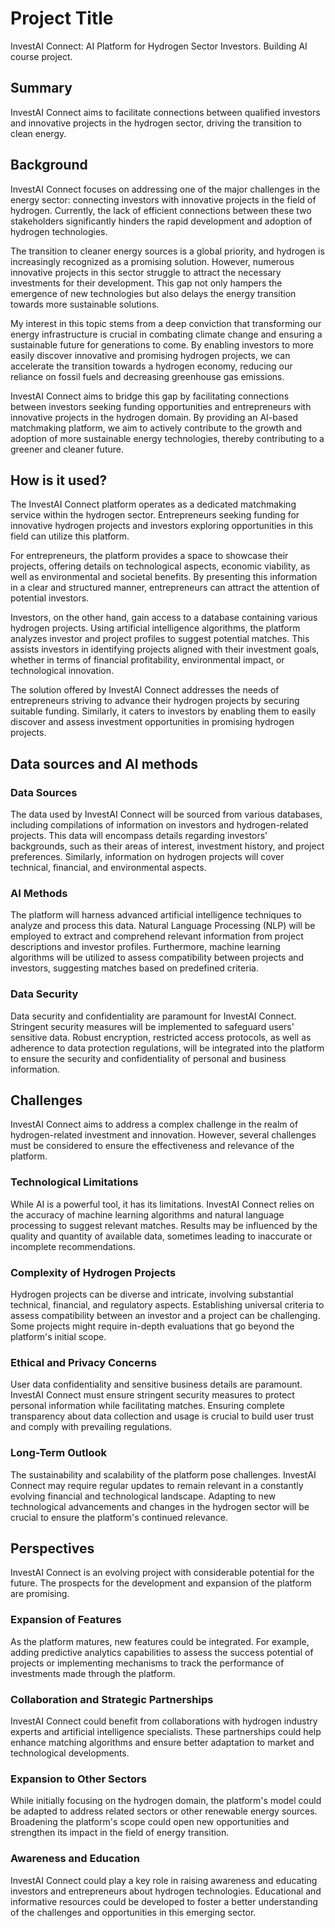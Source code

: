 # Project Title

InvestAI Connect: AI Platform for Hydrogen Sector Investors.
Building AI course project.

## Summary

InvestAI Connect aims to facilitate connections between qualified investors and innovative projects in the hydrogen sector, driving the transition to clean energy.

## Background

InvestAI Connect focuses on addressing one of the major challenges in the energy sector: connecting investors with innovative projects in the field of hydrogen. Currently, the lack of efficient connections between these two stakeholders significantly hinders the rapid development and adoption of hydrogen technologies.

The transition to cleaner energy sources is a global priority, and hydrogen is increasingly recognized as a promising solution. However, numerous innovative projects in this sector struggle to attract the necessary investments for their development. This gap not only hampers the emergence of new technologies but also delays the energy transition towards more sustainable solutions.

My interest in this topic stems from a deep conviction that transforming our energy infrastructure is crucial in combating climate change and ensuring a sustainable future for generations to come. By enabling investors to more easily discover innovative and promising hydrogen projects, we can accelerate the transition towards a hydrogen economy, reducing our reliance on fossil fuels and decreasing greenhouse gas emissions.

InvestAI Connect aims to bridge this gap by facilitating connections between investors seeking funding opportunities and entrepreneurs with innovative projects in the hydrogen domain. By providing an AI-based matchmaking platform, we aim to actively contribute to the growth and adoption of more sustainable energy technologies, thereby contributing to a greener and cleaner future.

## How is it used?

The InvestAI Connect platform operates as a dedicated matchmaking service within the hydrogen sector. Entrepreneurs seeking funding for innovative hydrogen projects and investors exploring opportunities in this field can utilize this platform.

For entrepreneurs, the platform provides a space to showcase their projects, offering details on technological aspects, economic viability, as well as environmental and societal benefits. By presenting this information in a clear and structured manner, entrepreneurs can attract the attention of potential investors.

Investors, on the other hand, gain access to a database containing various hydrogen projects. Using artificial intelligence algorithms, the platform analyzes investor and project profiles to suggest potential matches. This assists investors in identifying projects aligned with their investment goals, whether in terms of financial profitability, environmental impact, or technological innovation.

The solution offered by InvestAI Connect addresses the needs of entrepreneurs striving to advance their hydrogen projects by securing suitable funding. Similarly, it caters to investors by enabling them to easily discover and assess investment opportunities in promising hydrogen projects.

## Data sources and AI methods

### Data Sources
The data used by InvestAI Connect will be sourced from various databases, including compilations of information on investors and hydrogen-related projects. This data will encompass details regarding investors' backgrounds, such as their areas of interest, investment history, and project preferences. Similarly, information on hydrogen projects will cover technical, financial, and environmental aspects.

### AI Methods
The platform will harness advanced artificial intelligence techniques to analyze and process this data. Natural Language Processing (NLP) will be employed to extract and comprehend relevant information from project descriptions and investor profiles. Furthermore, machine learning algorithms will be utilized to assess compatibility between projects and investors, suggesting matches based on predefined criteria.

### Data Security
Data security and confidentiality are paramount for InvestAI Connect. Stringent security measures will be implemented to safeguard users' sensitive data. Robust encryption, restricted access protocols, as well as adherence to data protection regulations, will be integrated into the platform to ensure the security and confidentiality of personal and business information.

## Challenges

InvestAI Connect aims to address a complex challenge in the realm of hydrogen-related investment and innovation. However, several challenges must be considered to ensure the effectiveness and relevance of the platform.

### Technological Limitations
While AI is a powerful tool, it has its limitations. InvestAI Connect relies on the accuracy of machine learning algorithms and natural language processing to suggest relevant matches. Results may be influenced by the quality and quantity of available data, sometimes leading to inaccurate or incomplete recommendations.

### Complexity of Hydrogen Projects
Hydrogen projects can be diverse and intricate, involving substantial technical, financial, and regulatory aspects. Establishing universal criteria to assess compatibility between an investor and a project can be challenging. Some projects might require in-depth evaluations that go beyond the platform's initial scope.

### Ethical and Privacy Concerns
User data confidentiality and sensitive business details are paramount. InvestAI Connect must ensure stringent security measures to protect personal information while facilitating matches. Ensuring complete transparency about data collection and usage is crucial to build user trust and comply with prevailing regulations.

### Long-Term Outlook
The sustainability and scalability of the platform pose challenges. InvestAI Connect may require regular updates to remain relevant in a constantly evolving financial and technological landscape. Adapting to new technological advancements and changes in the hydrogen sector will be crucial to ensure the platform's continued relevance.


## Perspectives

InvestAI Connect is an evolving project with considerable potential for the future. The prospects for the development and expansion of the platform are promising.

### Expansion of Features
As the platform matures, new features could be integrated. For example, adding predictive analytics capabilities to assess the success potential of projects or implementing mechanisms to track the performance of investments made through the platform.

### Collaboration and Strategic Partnerships
InvestAI Connect could benefit from collaborations with hydrogen industry experts and artificial intelligence specialists. These partnerships could help enhance matching algorithms and ensure better adaptation to market and technological developments.

### Expansion to Other Sectors
While initially focusing on the hydrogen domain, the platform's model could be adapted to address related sectors or other renewable energy sources. Broadening the platform's scope could open new opportunities and strengthen its impact in the field of energy transition.

### Awareness and Education
InvestAI Connect could play a key role in raising awareness and educating investors and entrepreneurs about hydrogen technologies. Educational and informative resources could be developed to foster a better understanding of the challenges and opportunities in this emerging sector.






